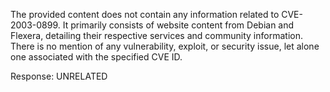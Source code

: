 The provided content does not contain any information related to CVE-2003-0899. It primarily consists of website content from Debian and Flexera, detailing their respective services and community information. There is no mention of any vulnerability, exploit, or security issue, let alone one associated with the specified CVE ID.

Response: UNRELATED
